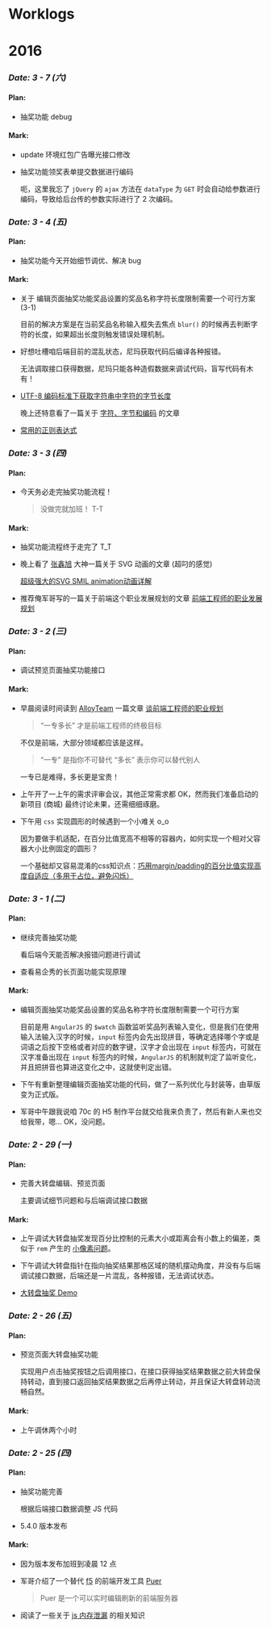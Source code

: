 # Worklogs

# **2016**

### *Date: 3 - 7 (六)*

#### Plan:

- 抽奖功能 debug

#### Mark:

- update 环境红包广告曝光接口修改

- 抽奖功能领奖表单提交数据进行编码

  呃，这里我忘了 `jQuery` 的 `ajax` 方法在 `dataType` 为 `GET` 时会自动给参数进行编码，导致给后台传的参数实际进行了 2 次编码。

### *Date: 3 - 4 (五)*

#### Plan:

- 抽奖功能今天开始细节调优、解决 bug

#### Mark:

- 关于 编辑页面抽奖功能奖品设置的奖品名称字符长度限制需要一个可行方案 (3-1)

  目前的解决方案是在当前奖品名称输入框失去焦点 `blur()` 的时候再去判断字符的长度，如果超出长度则触发错误处理机制。

- 好想吐槽咱后端目前的混乱状态，尼玛获取代码后编译各种报错。

  无法调取接口获得数据，尼玛只能各种造假数据来调试代码，盲写代码有木有！

- <a href="https://github.com/Monine/study/issues/1" target="_blank" title="UTF-8 编码标准下获取字符串中字符的字节长度">UTF-8 编码标准下获取字符串中字符的字节长度</a>

  晚上还特意看了一篇关于 <a href="http://www.regexlab.com/zh/encoding.htm" target="_blank" title="字符、字节和编码">字符、字节和编码</a> 的文章

- <a href="https://github.com/Monine/study/issues/2" target="_blank" title="常用的正则表达式">常用的正则表达式</a>

### *Date: 3 - 3 (四)*

#### Plan:

- 今天务必走完抽奖功能流程！

  > 没做完就加班！ T-T

#### Mark:

- 抽奖功能流程终于走完了 T_T

- 晚上看了 <a href="http://www.zhangxinxu.com/" target="_blank">张鑫旭</a> 大神一篇关于 SVG 动画的文章 (超叼的感觉)

  <a href="http://www.zhangxinxu.com/wordpress/2014/08/so-powerful-svg-smil-animation/" target="_blank" title="超级强大的SVG SMIL animation动画详解">超级强大的SVG SMIL animation动画详解</a>

- 推荐俺军哥写的一篇关于前端这个职业发展规划的文章 <a href="https://github.com/f2e-journey/f2e-journey/blob/master/career-planning.md/" target="_blank" title="前端工程师的职业发展规划">前端工程师的职业发展规划</a>

### *Date: 3 - 2 (三)*

#### Plan:

- 调试预览页面抽奖功能接口

#### Mark:

- 早晨阅读时间读到 <a href="http://www.alloyteam.com/" target="_blank" title="腾讯全端 AlloyTeam 团队 Blog">AlloyTeam</a> 一篇文章 <a href="http://www.alloyteam.com/2015/04/talk-about-the-front-end-engineering-career-planning/" target="_blank" title="谈前端工程师的职业规划">谈前端工程师的职业规划</a>

  > “一专多长” 才是前端工程师的终极目标

  不仅是前端，大部分领域都应该是这样。

  > “一专” 是指你不可替代 “多长” 表示你可以替代别人

  一专已是难得，多长更是宝贵！

- 上午开了一上午的需求评审会议，其他正常需求都 OK，然而我们准备启动的新项目 (商城) 最终讨论未果，还需细细琢磨。

- 下午用 `css` 实现圆形的时候遇到一个小难关 o_o

  因为要做手机适配，在百分比值宽高不相等的容器内，如何实现一个相对父容器大小比例固定的圆形？

  一个基础却又容易混淆的css知识点：<a href="https://segmentfault.com/a/1190000004231995/" target="_blank" title="巧用margin/padding的百分比值实现高度自适应">巧用margin/padding的百分比值实现高度自适应（多用于占位，避免闪烁）</a>

### *Date: 3 - 1 (二)*

#### Plan:

- 继续完善抽奖功能

  看后端今天能否解决报错问题进行调试

- 查看易企秀的长页面功能实现原理

#### Mark:

- 编辑页面抽奖功能奖品设置的奖品名称字符长度限制需要一个可行方案

  目前是用 `AngularJS` 的 `$watch` 函数监听奖品列表输入变化，但是我们在使用输入法输入汉字的时候，`input` 标签内会先出现拼音，等确定选择哪个字或是词语之后按下空格或者对应的数字键，汉字才会出现在 `input` 标签内，可就在汉字准备出现在 `input` 标签内的时候，`AngularJS` 的机制就判定了监听变化，并且把拼音也算进这变化之中，这就使判定出错。
  
- 下午有重新整理编辑页面抽奖功能的代码，做了一系列优化与封装等，由草版变为正式版。

- 军哥中午跟我说咱 70c 的 H5 制作平台就交给我来负责了，然后有新人来也交给我带，嗯... OK，没问题。

### *Date: 2 - 29 (一)*

#### Plan:

- 完善大转盘编辑、预览页面

  主要调试细节问题和与后端调试接口数据
  
#### Mark:

- 上午调试大转盘抽奖发现百分比控制的元素大小或距离会有小数上的偏差，类似于 `rem` 产生的 <a href="http://taobaofed.org/blog/2015/11/04/mobile-rem-problem/" target="_blank" title="rem 产生的小数像素问题">小像素问题</a>。

- 下午调试大转盘指针在指向抽奖结果那格区域的随机摆动角度，并没有与后端调试接口数据，后端还是一片混乱，各种报错，无法调试状态。

- <a href="http://monine.github.io/study/public/lottery_dzp.html/" target="_blank" title="大转盘抽奖">大转盘抽奖 Demo</a>

### *Date: 2 - 26 (五)*

#### Plan:

- 预览页面大转盘抽奖功能

  实现用户点击抽奖按钮之后调用接口，在接口获得抽奖结果数据之前大转盘保持转动，直到接口返回抽奖结果数据之后再停止转动，并且保证大转盘转动流畅自然。

#### Mark:

- 上午调休两个小时

### *Date: 2 - 25 (四)*

#### Plan:

- 抽奖功能完善 

  根据后端接口数据调整 JS 代码
  
- 5.4.0 版本发布

#### Mark:

- 因为版本发布加班到凌晨 12 点

- 军哥介绍了一个替代 <a href="http://getf5.com/" target="_blank" title="f5">f5</a> 的前端开发工具 <a href="http://leeluolee.github.io/2014/10/24/use-puer-helpus-developer-frontend/" target="_blank" title="Puer">Puer</a>

  > Puer 是一个可以实时编辑刷新的前端服务器

- 阅读了一些关于 <a href="http://www.ibm.com/developerworks/cn/web/wa-jsmemory" target="_blank">js 内存泄漏</a> 的相关知识
